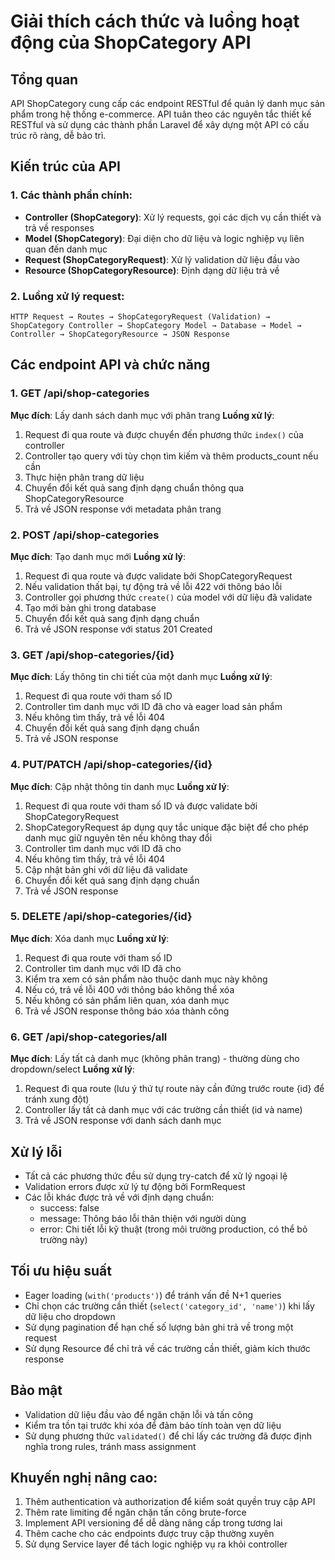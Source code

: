 # Giải thích cách thức và luồng hoạt động của ShopCategory API

## Tổng quan
API ShopCategory cung cấp các endpoint RESTful để quản lý danh mục sản phẩm trong hệ thống e-commerce. API tuân theo các nguyên tắc thiết kế RESTful và sử dụng các thành phần Laravel để xây dựng một API có cấu trúc rõ ràng, dễ bảo trì.

## Kiến trúc của API

### 1. Các thành phần chính:
- **Controller (ShopCategory)**: Xử lý requests, gọi các dịch vụ cần thiết và trả về responses
- **Model (ShopCategory)**: Đại diện cho dữ liệu và logic nghiệp vụ liên quan đến danh mục
- **Request (ShopCategoryRequest)**: Xử lý validation dữ liệu đầu vào
- **Resource (ShopCategoryResource)**: Định dạng dữ liệu trả về

### 2. Luồng xử lý request:

```
HTTP Request → Routes → ShopCategoryRequest (Validation) → ShopCategory Controller → ShopCategory Model → Database → Model → Controller → ShopCategoryResource → JSON Response
```

## Các endpoint API và chức năng

### 1. GET /api/shop-categories
**Mục đích**: Lấy danh sách danh mục với phân trang
**Luồng xử lý**:
1. Request đi qua route và được chuyển đến phương thức `index()` của controller
2. Controller tạo query với tùy chọn tìm kiếm và thêm products_count nếu cần
3. Thực hiện phân trang dữ liệu
4. Chuyển đổi kết quả sang định dạng chuẩn thông qua ShopCategoryResource
5. Trả về JSON response với metadata phân trang

### 2. POST /api/shop-categories
**Mục đích**: Tạo danh mục mới
**Luồng xử lý**:
1. Request đi qua route và được validate bởi ShopCategoryRequest
2. Nếu validation thất bại, tự động trả về lỗi 422 với thông báo lỗi
3. Controller gọi phương thức `create()` của model với dữ liệu đã validate
4. Tạo mới bản ghi trong database
5. Chuyển đổi kết quả sang định dạng chuẩn
6. Trả về JSON response với status 201 Created

### 3. GET /api/shop-categories/{id}
**Mục đích**: Lấy thông tin chi tiết của một danh mục
**Luồng xử lý**:
1. Request đi qua route với tham số ID
2. Controller tìm danh mục với ID đã cho và eager load sản phẩm
3. Nếu không tìm thấy, trả về lỗi 404
4. Chuyển đổi kết quả sang định dạng chuẩn
5. Trả về JSON response

### 4. PUT/PATCH /api/shop-categories/{id}
**Mục đích**: Cập nhật thông tin danh mục
**Luồng xử lý**:
1. Request đi qua route với tham số ID và được validate bởi ShopCategoryRequest
2. ShopCategoryRequest áp dụng quy tắc unique đặc biệt để cho phép danh mục giữ nguyên tên nếu không thay đổi
3. Controller tìm danh mục với ID đã cho
4. Nếu không tìm thấy, trả về lỗi 404
5. Cập nhật bản ghi với dữ liệu đã validate
6. Chuyển đổi kết quả sang định dạng chuẩn
7. Trả về JSON response

### 5. DELETE /api/shop-categories/{id}
**Mục đích**: Xóa danh mục
**Luồng xử lý**:
1. Request đi qua route với tham số ID
2. Controller tìm danh mục với ID đã cho
3. Kiểm tra xem có sản phẩm nào thuộc danh mục này không
4. Nếu có, trả về lỗi 400 với thông báo không thể xóa
5. Nếu không có sản phẩm liên quan, xóa danh mục
6. Trả về JSON response thông báo xóa thành công

### 6. GET /api/shop-categories/all
**Mục đích**: Lấy tất cả danh mục (không phân trang) - thường dùng cho dropdown/select
**Luồng xử lý**:
1. Request đi qua route (lưu ý thứ tự route này cần đứng trước route {id} để tránh xung đột)
2. Controller lấy tất cả danh mục với các trường cần thiết (id và name)
3. Trả về JSON response với danh sách danh mục

## Xử lý lỗi
- Tất cả các phương thức đều sử dụng try-catch để xử lý ngoại lệ
- Validation errors được xử lý tự động bởi FormRequest
- Các lỗi khác được trả về với định dạng chuẩn:
  - success: false
  - message: Thông báo lỗi thân thiện với người dùng
  - error: Chi tiết lỗi kỹ thuật (trong môi trường production, có thể bỏ trường này)

## Tối ưu hiệu suất
- Eager loading (`with('products')`) để tránh vấn đề N+1 queries
- Chỉ chọn các trường cần thiết (`select('category_id', 'name')`) khi lấy dữ liệu cho dropdown
- Sử dụng pagination để hạn chế số lượng bản ghi trả về trong một request
- Sử dụng Resource để chỉ trả về các trường cần thiết, giảm kích thước response

## Bảo mật
- Validation dữ liệu đầu vào để ngăn chặn lỗi và tấn công
- Kiểm tra tồn tại trước khi xóa để đảm bảo tính toàn vẹn dữ liệu
- Sử dụng phương thức `validated()` để chỉ lấy các trường đã được định nghĩa trong rules, tránh mass assignment

## Khuyến nghị nâng cao:                                                                                                                                                                                                                                                                                                                                                                                                                
1. Thêm authentication và authorization để kiểm soát quyền truy cập API
2. Thêm rate limiting để ngăn chặn tấn công brute-force
3. Implement API versioning để dễ dàng nâng cấp trong tương lai
4. Thêm cache cho các endpoints được truy cập thường xuyên
5. Sử dụng Service layer để tách logic nghiệp vụ ra khỏi controller
